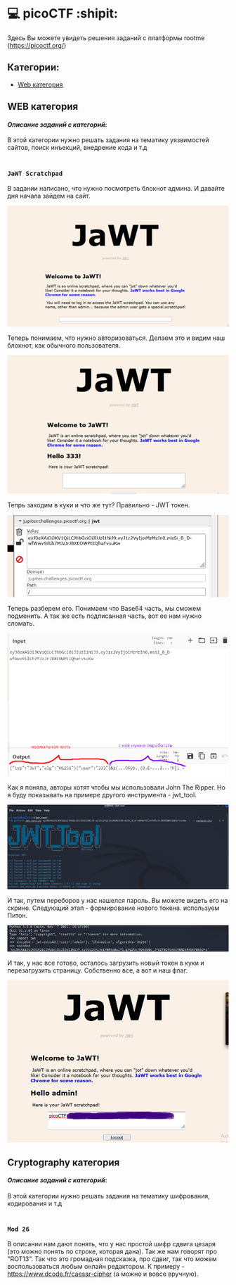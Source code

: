 # :computer: picoCTF :shipit:
Здесь Вы можете увидеть решения заданий с платформы rootme (https://picoctf.org/)
## Категории:
- [Web категория](#WEBкатегория)

## WEB категория
#### ___Описание заданий с категорий___:
В этой категории нужно решать задания на тематику уязвимостей сайтов, поиск инъекций, внедрение кода и т.д
# 
# 
### `JaWT Scratchpad`
В задании написано, что нужно посмотреть блокнот админа. И давайте дня начала зайдем на сайт.

![код страницы](https://github.com/YanaGerasimenko/ctf-writeups/blob/main/picoCTF/pics/jwt_1.png)

Теперь понимаем, что нужно авторизоваться. Делаем это и видим наш блокнот, как обычного пользователя.

![код страницы](https://github.com/YanaGerasimenko/ctf-writeups/blob/main/picoCTF/pics/jwt_2.png)

Тепрь заходим в куки и что же тут? Правильно - JWT токен.

![код страницы](https://github.com/YanaGerasimenko/ctf-writeups/blob/main/picoCTF/pics/jwt_3.png)

Теперь разберем его. Понимаем что Base64 часть, мы сможем подменить. А так же есть подписанная часть, вот ее нам нужно сломать.

![код страницы](https://github.com/YanaGerasimenko/ctf-writeups/blob/main/picoCTF/pics/jwt_4.png)

Как я поняла, авторы хотят чтобы мы использовали John The Ripper. Но я буду показывать на примере другого инструмента - jwt_tool.

![код страницы](https://github.com/YanaGerasimenko/ctf-writeups/blob/main/picoCTF/pics/jwt_5.png)

И так, путем переборов у нас нашелся пароль. Вы можете видеть его на скрине. Следующий этап - формирование нового токена. используем Питон.

![код страницы](https://github.com/YanaGerasimenko/ctf-writeups/blob/main/picoCTF/pics/jwt_6.png)

И так, у нас все готово, осталось загрузить новый токен в куки и перезагрузить страницу. Собственно все, а вот и наш флаг.

![код страницы](https://github.com/YanaGerasimenko/ctf-writeups/blob/main/picoCTF/pics/jwt_7.png)




## Cryptography категория
#### ___Описание заданий с категорий___:
В этой категории нужно решать задания на тематику шифрования, кодирования и т.д
# 
# 
### `Mod 26`
В описании нам дают понять, что у нас простой шифр сдвига цезаря (это можно понять по строке, которая дана). Так же нам говорят про "ROT13". Так что это громадная подсказка, про сдвиг, так что можем воспользоваться любым онлайн редактором. К примеру - https://www.dcode.fr/caesar-cipher (а можно и вовсе вручную).
